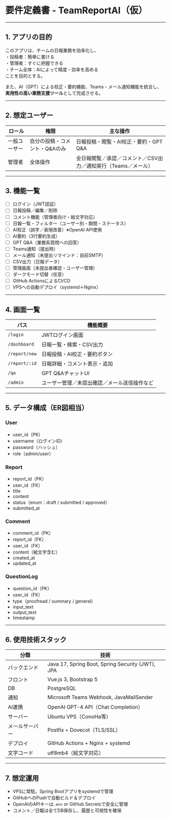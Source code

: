 # 要件定義書 - TeamReportAI（仮）

---

## 1. アプリの目的

このアプリは、チームの日報業務を効率化し、  
・投稿者：簡単に書ける  
・管理者：すぐに把握できる  
・チーム全体：AIによって精度・効率を高める  
ことを目的とする。

また、AI（GPT）による校正・要約機能、Teams・メール通知機能を統合し、**実用性の高い業務支援ツール**として完成させる。

---

## 2. 想定ユーザー

| ロール | 権限 | 主な操作 |
|--------|------|----------|
| 一般ユーザー | 自分の投稿・コメント・Q&Aのみ | 日報投稿・閲覧・AI校正・要約・GPT Q&A |
| 管理者 | 全体操作 | 全日報閲覧／承認／コメント／CSV出力／通知実行（Teams／メール） |

---

## 3. 機能一覧

- [ ] ログイン（JWT認証）
- [ ] 日報投稿／編集／削除
- [ ] コメント機能（管理者向け・絵文字対応）
- [ ] 日報一覧・フィルター（ユーザー別・期間・ステータス）
- [ ] AI校正（誤字／表現改善）※OpenAI API使用
- [ ] AI要約（3行要約生成）
- [ ] GPT Q&A（業務系質問への回答）
- [ ] Teams通知（提出時）
- [ ] メール通知（未提出リマインド：自前SMTP）
- [ ] CSV出力（日報データ）
- [ ] 管理画面（未提出者確認・ユーザー管理）
- [ ] ダークモード切替（任意）
- [ ] GitHub ActionsによるCI/CD
- [ ] VPSへの自動デプロイ（systemd＋Nginx）

---

## 4. 画面一覧

| パス | 機能概要 |
|------|----------|
| `/login` | JWTログイン画面 |
| `/dashboard` | 日報一覧・検索・CSV出力 |
| `/report/new` | 日報投稿・AI校正・要約ボタン |
| `/report/:id` | 日報詳細・コメント表示・追加 |
| `/qa` | GPT Q&AチャットUI |
| `/admin` | ユーザー管理／未提出確認／メール送信操作など |

---

## 5. データ構成（ER図相当）

###  User
- user_id（PK）
- username（ログインID）
- password（ハッシュ）
- role（admin/user）

### Report
- report_id（PK）
- user_id（FK）
- title
- content
- status（enum：draft / submitted / approved）
- submitted_at

### Comment
- comment_id（PK）
- report_id（FK）
- user_id（FK）
- content（絵文字含む）
- created_at
- updated_at

### QuestionLog
- question_id（PK）
- user_id（FK）
- type（proofread / summary / general）
- input_text
- output_text
- timestamp

---

## 6. 使用技術スタック

| 分類 | 技術 |
|------|------|
| バックエンド | Java 17, Spring Boot, Spring Security (JWT), JPA |
| フロント | Vue.js 3, Bootstrap 5 |
| DB | PostgreSQL |
| 通知 | Microsoft Teams Webhook, JavaMailSender |
| AI連携 | OpenAI GPT-4 API（Chat Completion） |
| サーバー | Ubuntu VPS（ConoHa等） |
| メールサーバー | Postfix + Dovecot（TLS/SSL） |
| デプロイ | GitHub Actions + Nginx + systemd |
| 文字コード | utf8mb4（絵文字対応） |

---

## 7. 想定運用

- VPSに常駐。Spring Bootアプリをsystemdで管理
- GitHubへのPushで自動ビルド＆デプロイ
- OpenAIのAPIキーは`.env` or GitHub Secretsで安全に管理
- コメント／日報は全てDB保存し、履歴と可視性を確保
